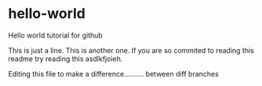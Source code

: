 # hello-world
Hello world tutorial for github

This is just a line.
This is another one.
If you are so commited  to reading this readme try reading this asdlkfjoieh.




Editing this file to make a difference.......... between diff branches
